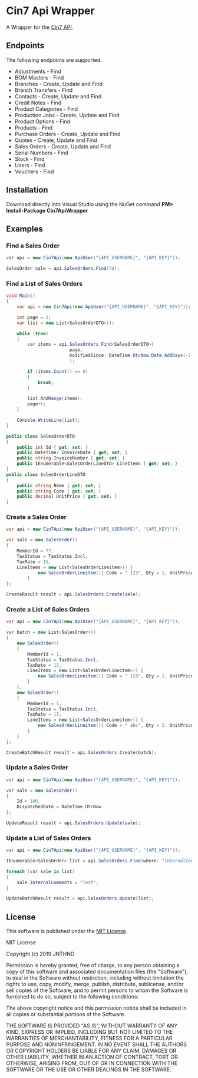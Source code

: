 # Cin7 Api Wrapper

A Wrapper for the [Cin7 API](https://api.cin7.com/api).

## Endpoints

The following endpoints are supported.

* Adjustments - Find
* BOM Masters - Find
* Branches - Create, Update and Find
* Branch Transfers  - Find
* Contacts - Create, Update and Find
* Credit Notes - Find
* Product Categories - Find
* Production Jobs - Create, Update and Find
* Product Options - Find
* Products - Find
* Purchase Orders - Create, Update and Find
* Quotes - Create, Update and Find
* Sales Orders - Create, Update and Find
* Serial Numbers - Find
* Stock - Find
* Users - Find
* Vouchers - Find 

## Installation
Download directly into Visual Studio using the NuGet command **PM&gt; Install-Package Cin7ApiWrapper** 

## Examples
### Find a Sales Order
```csharp
var api = new Cin7Api(new ApiUser("{API_USERNAME}", "{API_KEY}"));

SalesOrder sale = api.SalesOrders.Find(78);
```

### Find a List of Sales Orders
```csharp
void Main()
{
	var api = new Cin7Api(new ApiUser("{API_USERNAME}", "{API_KEY}"));

	int page = 1;
	var list = new List<SalesOrderDTO>();

	while (true)
	{
		var items = api.SalesOrders.Find<SalesOrderDTO>(
						page, 
						modifiedSince: DateTime.UtcNow.Date.AddDays(-7)
						);

		if (items.Count() == 0)
		{
			break;
		}

		list.AddRange(items);
		page++;
	}

	Console.WriteLine(list);
}

public class SalesOrderDTO
{
	public int Id { get; set; }
	public DateTime? InvoiceDate { get; set; }
	public string InvoiceNumber { get; set; }
	public IEnumerable<SalesOrderLineDTO> LineItems { get; set; }
}
public class SalesOrderLineDTO
{
	public string Name { get; set; }
	public string Code { get; set; }
	public decimal UnitPrice { get; set; }
}
```

### Create a Sales Order
```csharp
var api = new Cin7Api(new ApiUser("{API_USERNAME}", "{API_KEY}"));

var sale = new SalesOrder()
{
	MemberId = 77,
	TaxStatus = TaxStatus.Incl,
	TaxRate = 15,
	LineItems = new List<SalesOrderLineitem>() {
			new SalesOrderLineitem(){ Code = " 123", Qty = 1, UnitPrice = 10.5m }
		}
};

CreateResult result = api.SalesOrders.Create(sale);
```

### Create a List of Sales Orders
```csharp
var api = new Cin7Api(new ApiUser("{API_USERNAME}", "{API_KEY}"));

var batch = new List<SalesOrder>()
{
	new SalesOrder()
	{
		MemberId = 1,
		TaxStatus = TaxStatus.Incl,
		TaxRate = 15,
		LineItems = new List<SalesOrderLineitem>() {
			new SalesOrderLineitem(){ Code = " 123", Qty = 1, UnitPrice = 10.5m }
		}
	},
	new SalesOrder()
	{
		MemberId = 1,
		TaxStatus = TaxStatus.Incl,
		TaxRate = 15,
		LineItems = new List<SalesOrderLineitem>() {
			new SalesOrderLineitem(){ Code = " abc", Qty = 2, UnitPrice = 1.5m }
		}
	}
};

CreateBatchResult result = api.SalesOrders.Create(batch);
```

### Update a Sales Order
```csharp
var api = new Cin7Api(new ApiUser("{API_USERNAME}", "{API_KEY}"));

var sale = new SalesOrder()
{
	Id = 100,
	DispatchedDate = DateTime.UtcNow
};

UpdateResult result = api.SalesOrders.Update(sale);
```

### Update a List of Sales Orders
```csharp
var api = new Cin7Api(new ApiUser("{API_USERNAME}", "{API_KEY}"));

IEnumerable<SalesOrder> list = api.SalesOrders.Find(where: "InternalComments <> 'Test'");

foreach (var sale in list)
{
	sale.InternalComments = "Test";
}

UpdateBatchResult result = api.SalesOrders.Update(list);
```

## License

This software is published under the [MIT License](http://en.wikipedia.org/wiki/MIT_License).

MIT License

Copyright (c) 2019 JNTHND

Permission is hereby granted, free of charge, to any person obtaining a copy
of this software and associated documentation files (the "Software"), to deal
in the Software without restriction, including without limitation the rights
to use, copy, modify, merge, publish, distribute, sublicense, and/or sell
copies of the Software, and to permit persons to whom the Software is
furnished to do so, subject to the following conditions:

The above copyright notice and this permission notice shall be included in all
copies or substantial portions of the Software.

THE SOFTWARE IS PROVIDED "AS IS", WITHOUT WARRANTY OF ANY KIND, EXPRESS OR
IMPLIED, INCLUDING BUT NOT LIMITED TO THE WARRANTIES OF MERCHANTABILITY,
FITNESS FOR A PARTICULAR PURPOSE AND NONINFRINGEMENT. IN NO EVENT SHALL THE
AUTHORS OR COPYRIGHT HOLDERS BE LIABLE FOR ANY CLAIM, DAMAGES OR OTHER
LIABILITY, WHETHER IN AN ACTION OF CONTRACT, TORT OR OTHERWISE, ARISING FROM,
OUT OF OR IN CONNECTION WITH THE SOFTWARE OR THE USE OR OTHER DEALINGS IN THE
SOFTWARE.
